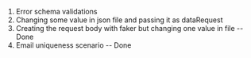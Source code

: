 1. Error schema validations
2. Changing some value in json file and passing it as dataRequest
3. Creating the request body with faker but changing one value in file -- Done
4. Email uniqueness scenario -- Done
